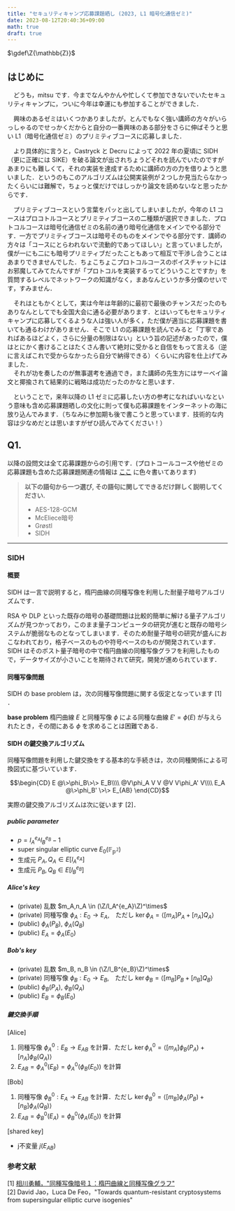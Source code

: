 ```yaml
---
title: "セキュリティキャンプ応募課題晒し (2023, L1 暗号化通信ゼミ)"
date: 2023-08-12T20:40:36+09:00
math: true
draft: true
---
```


$\gdef\Z{\mathbb{Z}}$

## はじめに

　どうも，mitsu です．今までなんやかんや忙しくて参加できないでいたセキュリティキャンプに，ついに今年は幸運にも参加することができました．

　興味のあるゼミはいくつかありましたが，とんでもなく強い講師の方々がいらっしゃるのでせっかくだからと自分の一番興味のある部分をさらに伸ばそうと思い L1（暗号化通信ゼミ）のプリミティブコースに応募しました．

　より具体的に言うと，Castryck と Decru によって 2022 年の夏頃に SIDH（更に正確には SIKE）を破る論文が出されちょうどそれを読んでいたのですがあまりにも難しくて，それの実装を達成するために講師の方の力を借りようと思いました．というのもこのアルゴリズムは公開実装例が２つしか見当たらなかったくらいには難解で，ちょっと僕だけではしっかり論文を読めないなと思ったからです．

　プリミティブコースという言葉をパッと出してしまいましたが，今年の L1 コースはプロコトルコースとプリミティブコースの二種類が選択できました．プロトコルコースは暗号化通信ゼミの名前の通り暗号化通信をメインでやる部分です．一方でプリミティブコースは暗号そのものをメインでやる部分です．講師の方々は「コースにとらわれないで流動的であってほしい」と言っていましたが，僕が一にも二にも暗号プリミティブだったこともあって相互で干渉し合うことはあまりできませんでした．ちょこちょこプロトコルコースのボイスチャットにはお邪魔してみてたんですが「プロトコルを実装するってどういうことですか」を質問するレベルでネットワークの知識がなく，まあなんというか多分僕のせいです，すみません．

　それはともかくとして，実は今年は年齢的に最初で最後のチャンスだったのもありなんとしてでも全国大会に通る必要があります．とはいってもセキュリティキャンプに応募してくるような人は強い人が多く，ただ僕が適当に応募課題を書いても通るわけがありません．そこで L1 の応募課題を読んでみると「丁寧であればあるほどよく，さらに分量の制限はない」という旨の記述があったので，僕はとにかく書けることはたくさん書いて絶対に受かると自信をもって言える（逆に言えばこれで受からなかったら自分で納得できる）くらいに内容を仕上げてみました．  
　それが功を奏したのが無事選考を通過でき，また講師の先生方にはサーベイ論文と揶揄されて結果的に戦略は成功だったのかなと思います．

　ということで，来年以降の L1 ゼミに応募したい方の参考になればいいなという意味も含め応募課題晒しの文化に則って僕も応募課題をインターネットの海に放り込んでみます．（ちなみに参加期も後で書こうと思っています．技術的な内容は少なめだとは思いますがぜひ読んでみてください！）

## Q1.

以降の設問文は全て応募課題からの引用です．(プロトコールコースや他ゼミの応募課題も含めた応募課題関連の情報は [ここ](https://www.ipa.go.jp/jinzai/security-camp/2023/zenkoku/vote.html) に色々書いてあります)

> **以下の語句から一つ選び, その語句に関してできるだけ詳しく説明してください.**
> - AES-128-GCM
> - McEliece暗号
> - Grøstl
> - SIDH

---

### SIDH 

#### 概要
SIDH は一言で説明すると，楕円曲線の同種写像を利用した耐量子暗号アルゴリズムです．

RSA や DLP といった既存の暗号の基礎問題は比較的簡単に解ける量子アルゴリズムが見つかっており，このまま量子コンピュータの研究が進むと既存の暗号システムが脆弱なものとなってしまいます．そのため耐量子暗号の研究が盛んにおこなわれており，格子ベースのものや符号ベースのものが開発されています．SIDH はそのポスト量子暗号の中で楕円曲線の同種写像グラフを利用したもので，データサイズが小さいことを期待されて研究，開発が進められています．

#### 同種写像問題
SIDH の base problem は，次の同種写像問題に関する仮定となっています [1] ．

**base problem**
楕円曲線 $E$ と同種写像 $\phi$ による同種な曲線 $E' = \phi(E)$ が与えられたとき，その間にある $\phi$ を求めることは困難である．

#### SIDH の鍵交換アルゴリズム
同種写像問題を利用した鍵交換をする基本的な手続きは，次の同種関係による可換図式に基づいています．

$$\begin{CD} E @\>\phi_B\>\> E_B\\\\ 
@V\phi_A V V @V V\phi_A' V\\\\ 
E_A @\>\phi_B' \>\> E_{AB} \end{CD}$$

実際の鍵交換アルゴリズムは次に従います [2]．

##### public parameter
- $p = l_A^{e_A}l_B^{e_B} - 1$
- super singular elliptic curve $E_0(\mathbb{F_{p^2}})$
- 生成元 $P_A, Q_A \in E\lbrack l_A^{e_A}\rbrack$
- 生成元 $P_B, Q_B \in E\lbrack l_B^{e_B}\rbrack$

##### Alice's key
- (private) 乱数 $m_A,n_A \in (\Z/l_A^{e_A}\Z)^\times$
- (private) 同種写像 $\phi_A: E_0 \rightarrow E_A,$　ただし $\ker \phi_A = \left< [m_A]P_A + [n_A]Q_A \right>$
- (public) $\phi_A(P_B),\ \phi_A(Q_B)$
- (public) $E_A = \phi_A(E_0)$

##### Bob's key
- (private) 乱数 $m_B, n_B \in (\Z/l_B^{e_B}\Z)^\times$
- (private) 同種写像 $\phi_B: E_0 \rightarrow E_B,$　ただし $\ker \phi_B = \left< [m_B]P_B + [n_B]Q_B \right>$
- (public) $\phi_B(P_A),\ \phi_B(Q_A)$
- (public) $E_B = \phi_B(E_0)$

##### 鍵交換手順
[Alice]
1. 同種写像 $\phi_A^0: E_B \rightarrow E_{AB}$ を計算．ただし $\ker \phi_A^0 = \left< [m_A]\phi_B(P_A) + [n_A]\phi_B(Q_A) \right>$
2. $E_{AB} = \phi_A^0(E_B) = \phi_A^0(\phi_B(E_0))$ を計算

[Bob]
1. 同種写像 $\phi_B^0: E_A \rightarrow E_{AB}$ を計算．ただし $\ker \phi_B^0 = \left< [m_B]\phi_A(P_B) + [n_B]\phi_A(Q_B) \right>$
2. $E_{AB} = \phi_B^0(E_A) = \phi_B^0(\phi_A(E_0))$ を計算

[shared key]
- j不変量 $j(E_{AB})$

### 参考文献
[1] [相川勇輔，"同種写像暗号１：楕円曲線と同種写像グラフ"](https://joint.imi.kyushu-u.ac.jp/wp-content/uploads/2022/08/220802_03aikawa.pdf)  
[2] David Jao，Luca De Feo，"Towards quantum-resistant cryptosystems from supersingular elliptic curve isogenies"
